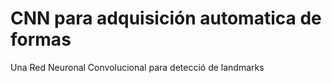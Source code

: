 # CNN para adquisición automatica de formas

Una Red Neuronal Convolucional para detecció de landmarks